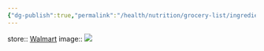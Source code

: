 ```yaml
---
{"dg-publish":true,"permalink":"/health/nutrition/grocery-list/ingredients/fruits-and-vegetables/poblano-peppers/","created":"","updated":""}
---
```



store:: [Walmart](https://www.walmart.com/ip/Fresh-Poblano-Pepper-Each/44391135)
image:: ![](https://i5.walmartimages.com/asr/d5805f54-ccba-440a-a73c-1f47a56fca12_1.17cbe45fef678754efdc98e365207640.jpeg?odnHeight=612&odnWidth=612&odnBg=FFFFFF)
